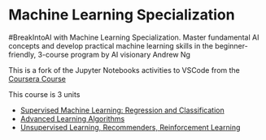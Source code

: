 # Machine Learning Specialization

#BreakIntoAI with Machine Learning Specialization. Master fundamental AI concepts and develop practical machine learning skills in the beginner-friendly, 3-course program by AI visionary Andrew Ng

This is a fork of the Jupyter Notebooks activities to VSCode from the [Coursera Course](https://www.coursera.org/specializations/machine-learning-introduction)

This course is 3 units

- [Supervised Machine Learning: Regression and Classification](/Supervised_Machine_Learning_Regression_and_Classification/README.md)
- [Advanced Learning Algorithms]()
- [Unsupervised Learning, Recommenders, Reinforcement Learning]()
